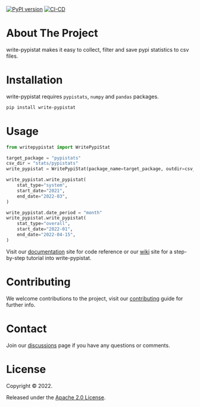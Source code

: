 [![PyPI version](https://badge.fury.io/py/write-pypistat.svg)](https://badge.fury.io/py/write-pypistat)
[![CI-CD](https://github.com/veghdev/write-pypistat/actions/workflows/cicd.yml/badge.svg?branch=main)](https://github.com/veghdev/write-pypistat/actions/workflows/cicd.yml)


# About The Project

write-pypistat makes it easy to collect, filter and save pypi statistics to csv files.

# Installation

write-pypistat requires `pypistats`, `numpy` and `pandas` packages.

```sh
pip install write-pypistat
```

# Usage

```python
from writepypistat import WritePypiStat

target_package = "pypistats"
csv_dir = "stats/pypistats"
write_pypistat = WritePypiStat(package_name=target_package, outdir=csv_dir)

write_pypistat.write_pypistat(
    stat_type="system",
    start_date="2021",
    end_date="2022-03",
)

write_pypistat.date_period = "month"
write_pypistat.write_pypistat(
    stat_type="overall",
    start_date="2022-01",
    end_date="2022-04-15",
)
```

Visit our [documentation](https://veghdev.github.io/write-pypistat/) site for code reference or 
our [wiki](https://github.com/veghdev/write-pypistat/wiki/) site for a step-by-step tutorial into write-pypistat.

# Contributing

We welcome contributions to the project, visit our [contributing](https://github.com/veghdev/write-pypistat/blob/main/CONTRIBUTING.md) guide for further info.

# Contact

Join our [discussions](https://github.com/veghdev/write-pypistat/discussions) page if you have any questions or comments.

# License

Copyright © 2022.

Released under the [Apache 2.0 License](https://github.com/veghdev/write-pypistat/blob/main/LICENSE).
